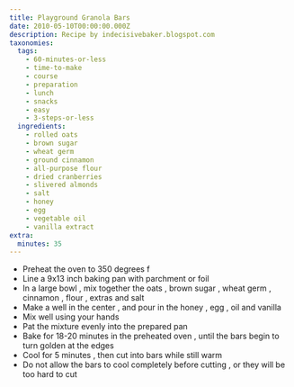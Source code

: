 ```yaml
---
title: Playground Granola Bars
date: 2010-05-10T00:00:00.000Z
description: Recipe by indecisivebaker.blogspot.com
taxonomies:
  tags:
    - 60-minutes-or-less
    - time-to-make
    - course
    - preparation
    - lunch
    - snacks
    - easy
    - 3-steps-or-less
  ingredients:
    - rolled oats
    - brown sugar
    - wheat germ
    - ground cinnamon
    - all-purpose flour
    - dried cranberries
    - slivered almonds
    - salt
    - honey
    - egg
    - vegetable oil
    - vanilla extract
extra:
  minutes: 35
---
```

 - Preheat the oven to 350 degrees f
 - Line a 9x13 inch baking pan with parchment or foil
 - In a large bowl , mix together the oats , brown sugar , wheat germ , cinnamon , flour , extras and salt
 - Make a well in the center , and pour in the honey , egg , oil and vanilla
 - Mix well using your hands
 - Pat the mixture evenly into the prepared pan
 - Bake for 18-20 minutes in the preheated oven , until the bars begin to turn golden at the edges
 - Cool for 5 minutes , then cut into bars while still warm
 - Do not allow the bars to cool completely before cutting , or they will be too hard to cut

